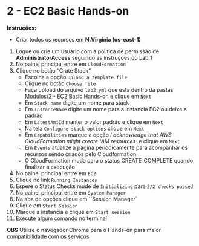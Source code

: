 2 - EC2 Basic Hands-on
==

**Instruções:**

- Criar todos os recursos em **N.Virginia (us-east-1)** 

1.  Logue ou crie um usuario com a politica de permissão de **AdministratorAccess** seguindo as instruções do Lab 1
2.  No painel principal entre em `CloudFormation`
3.  Clique no botão “Crate Stack”
    -   Escolha a opção `Upload a template file`
    -   Clique no botão `Choose file`
    -   Faça upload do arquivo `lab2.yml` que esta dentro da pastas Modulos/2 - EC2 Basic Hands-on e clique em `Next`
    -   Em `Stack name` digite um nome para stack
    -   Em `InstanceName` digite um nome para a instancia EC2 ou deixe a padrão
    -   Em `LatestAmiId` manter o valor padrão e clique em `Next`
    -   Na tela `Configure stack options` clique em `Next`
    -   Em `Capabilities` marque a opção *I acknowledge that AWS CloudFormation might create IAM resources.* e clique em `Next`
    -   Em `Events` atualize a pagina periodicamente para acompanhar os recursos sendo criados pelo Cloudformation
    -   O CloudFormation muda para o status CREATE_COMPLETE quando finalizar a execução
4.  No painel principal entre em `EC2`
5.  Clique no link `Running Instances`
6.  Espere o Status Checks mude de `Initializing` para `2/2 checks passed`
7.  No painel principal entre em `System Manager`
8.  Na aba de opções clique em ``Session Manager`
9. Clique em `Start Session`
10. Marque a instancia e clique em `Start session`
11. Execute algum comando no terminal

**OBS** Utilize o navegador Chrome para o Hands-on para maior compatibilidade com os serviços
